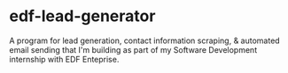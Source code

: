 # edf-lead-generator
A program for lead generation, contact information scraping, &amp; automated email sending that I'm building as part of my Software Development internship with EDF Enteprise.
